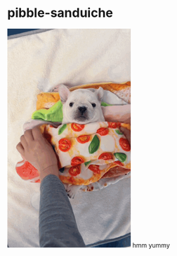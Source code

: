 # pibble-sanduiche

<img src="pibble/drew-sandwich-drew.gif" alt="Calculator Screenshot" /> hmm yummy

